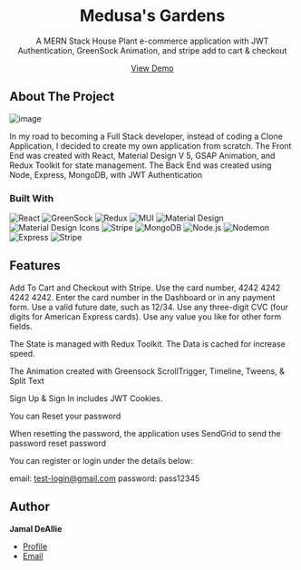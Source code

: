 <div align="center">
<h1 align="center">Medusa's Gardens</h1>

<p align="center">A MERN Stack House Plant e-commerce application with JWT Authentication, GreenSock Animation, and stripe add to cart & checkout</p>
<p align="center"><a href="https://medusa-ten.vercel.app">View Demo</a>
</p>
</div>

<!-- ABOUT THE PROJECT -->

## About The Project

![image](https://res.cloudinary.com/dtwk4dm3g/image/upload/v1661399361/Medusa/medusa_umppzd.webp)

In my road to becoming a Full Stack developer, instead of coding a Clone Application, I decided to create my own application from scratch. 
The Front End was created with React, Material Design V 5, GSAP Animation, and Redux Toolkit for state management.
The Back End was created using Node, Express, MongoDB, with JWT Authentication

<!-- BUILT WITH -->

### Built With

![React](https://img.shields.io/static/v1?style=for-the-badge&message=React&color=222222&logo=React&logoColor=61DAFB&label=)
![GreenSock](https://img.shields.io/static/v1?style=for-the-badge&message=GreenSock&color=222222&logo=GreenSock&logoColor=88CE02&label=)
![Redux](https://img.shields.io/static/v1?style=for-the-badge&message=Redux&color=764ABC&logo=Redux&logoColor=FFFFFF&label=)
![MUI](https://img.shields.io/static/v1?style=for-the-badge&message=MUI&color=007FFF&logo=MUI&logoColor=FFFFFF&label=)
![Material Design](https://img.shields.io/static/v1?style=for-the-badge&message=Material+Design&color=757575&logo=Material+Design&logoColor=FFFFFF&label=)
![Material Design Icons](https://img.shields.io/static/v1?style=for-the-badge&message=Material+Design+Icons&color=2196F3&logo=Material+Design+Icons&logoColor=FFFFFF&label=)
![Stripe](https://img.shields.io/static/v1?style=for-the-badge&message=Stripe&color=008CDD&logo=Stripe&logoColor=FFFFFF&label=)
![MongoDB](https://img.shields.io/static/v1?style=for-the-badge&message=MongoDB&color=47A248&logo=MongoDB&logoColor=FFFFFF&label=)
![Node.js](https://img.shields.io/static/v1?style=for-the-badge&message=Node.js&color=339933&logo=Node.js&logoColor=FFFFFF&label=)
![Nodemon](https://img.shields.io/static/v1?style=for-the-badge&message=Nodemon&color=222222&logo=Nodemon&logoColor=76D04B&label=)
![Express](https://img.shields.io/static/v1?style=for-the-badge&message=Express&color=000000&logo=Express&logoColor=FFFFFF&label=)
![Stripe](https://img.shields.io/static/v1?style=for-the-badge&message=Stripe&color=008CDD&logo=Stripe&logoColor=FFFFFF&label=)

<!-- FEATURES -->

## Features

Add To Cart and Checkout with Stripe. Use the card number, 4242 4242 4242 4242. Enter the card number in the Dashboard or in any payment form.
Use a valid future date, such as 12/34.
Use any three-digit CVC (four digits for American Express cards).
Use any value you like for other form fields.

The State is managed with Redux Toolkit. The Data is cached for increase speed.

The Animation created with Greensock ScrollTrigger, Timeline, Tweens, & Split Text

Sign Up & Sign In includes JWT Cookies.

You can Reset your password

When resetting the password, the application uses SendGrid to send the password reset password

You can register or login under the details below:

email: test-login@gmail.com
password: pass12345

<!-- AUTHOR-->

## Author

**Jamal DeAllie**

- [Profile](https://github.com/Jamal-Deallie 'Jamal De Allie')
- [Email](mailto:deallie.jamal@gmail.com?subject=Hi 'Hi!')
